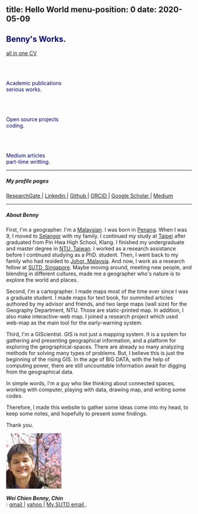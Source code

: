 
title: Hello World
menu-position: 0
date: 2020-05-09
---

<section class="header">
<h2 class="title" style="color:#000080;">Benny's Works.</h2>
<a class="button button-primary" href="Curriculum_Vitae.html">all in one CV</a>
<div class="row">
<div class="four columns">
  <a href="/Publications.html" 
     style="text-decoration:none; color:#000080;" onMouseOver="this.style.color='#1EAEDB'" onMouseOut="this.style.color='#000080'">
  <p style="font-size:64px;">
    <span class="typcn typcn-pen"></span>
  </p>
  Academic publications <br /> serious works.
  </a>
</div>
<div class="four columns">
  <a href="/Open_projects.html" 
     style="text-decoration:none; color:#000080;" onMouseOver="this.style.color='#1EAEDB'" onMouseOut="this.style.color='#000080'">
  <p style="font-size:64px;">
    <span class="typcn typcn-social-github"></span>
  </p>
  Open source projects <br /> coding.
  </a>
</div>
<div class="four columns">
  <a href="/Medium.html" 
     style="text-decoration:none; color:#000080;" onMouseOver="this.style.color='#1EAEDB'" onMouseOut="this.style.color='#000080'">
  <p style="font-size:64px;">
    <span class="typcn typcn-lightbulb"></span>
  </p>
  Medium articles <br /> part-time writting.
  </a>
</div>
</div>
</section>

---

##### My profile pages 

<a href="www.researchgate.net/profile/Benny_Chin" target="_blank"><i class="ai ai-researchgate"></i>ResearchGate </a> | 
<a href="www.linkedin.com/in/wcchin/" target="_blank"><span class="typcn typcn-social-linkedin"></span> Linkedin </a> | 
<a href="https://github.com/wcchin/" target="_blank"><span class="typcn typcn-social-github"></span> Github </a> | 
<a href="https://orcid.org/0000-0001-7215-3303" target="_blank"><i class="ai ai-orcid"></i>ORCID </a> | 
<a href="https://scholar.google.com/citations?hl=zh-TW&user=P2IJvyQAAAAJ" target="_blank"><i class="ai ai-google-scholar"></i>Google Scholar </a> | 
<a href="https://medium.com/@wcchin.88" target="_blank"><span class="typcn typcn-pen"></span>Medium </a>  

<span id="badgeCont104"><script type="text/javascript" src="https://publons.com/mashlets?el=badgeCont104&rid=AAH-2292-2019"></script></span>

---

##### About Benny

First, I'm a geographer. I'm a <u>Malaysian</u>. I was born in <u>Penang</u>. When I was 9, I moved to <u>Selangor</u> with my family. I continued my study at <u>Taipei</u> after graduated from Pin Hwa High School, Klang. I finished my undergraduate and master degree in <u>NTU, Taiwan</u>. I worked as a research assistance before I continued studying as a PhD. student. Then, I went back to my family who had resided to <u>Johor, Malaysia</u>. And now, I work as a research fellow at <u>SUTD, Singapore</u>. 
Maybe moving around, meeting new people, and blending in different cultures, made me a geographer who's nature is to explore the world and places.  

Second, I'm a cartographer. I made maps most of the time ever since I was a graduate student. I made maps for text book, for summited articles authored by my advisor and friends, and two large maps (wall size) for the Geography Department, NTU. Those are static-printed map. In addition, I also make interactive-web map. I joined a research project which used web-map as the main tool for the early-warning system.  

Third, I'm a GIScientist. GIS is not just a mapping system. It is a system for gathering and presenting geographical information, and a platform for exploring the geographical-spaces. There are already so many analyzing methods for solving many types of problems. But, I believe this is just the beginning of the rising GIS. In the age of BIG DATA, with the help of computing power, there are still uncountable information await for digging from the geographical data. 

In simple words, I'm a guy who like thinking about connected spaces, working with computer, playing with data, drawing map, and writing some codes.

Therefore, I made this website to gather some ideas come into my head, to keep some notes, and hopefully to present some findings.

Thank you. 

<img width="150" src="resources/images/benny.jpg" alt="me at Wuling Farm, Taichung, Taiwan.">

**_Wei Chien Benny, Chin_**  
<span class="typcn typcn-mail"></span>: 
<a href="mailto:wcchin.88@gmail.com"><span class="typcn typcn-social-at-circular"></span> gmail </a> | 
<a href="mailto:wcchin88@yahoo.com"><span class="typcn typcn-social-at-circular"></span> yahoo </a> | 
<a href="mailto:benny-chin@sutd.edu.sg"><span class="typcn typcn-social-at-circular"></span> My SUTD email </a> . 

